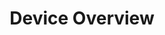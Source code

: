 ---
layout: default
title: Device Overview
parent: Fleet Tables
grand_parent: GUI
nav_order: 1
permalink: /gui/fleet-tables/device-overview
---